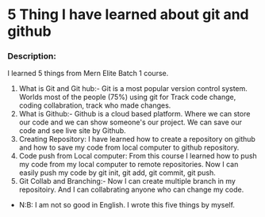 # 5 Thing I have learned about git and github

### Description:
I learned 5 things from Mern Elite Batch 1 course.
1. What is Git and Git hub:- Git is a most popular version control system. Worlds most of the people (75%) using git for Track code change, coding collabration, track who made changes.
2. What is Github:- Github is a cloud based platform. Where we can store our code and we can show someone's our project. We can save our code and see live site by Github.
3. Creating Repository: I have learned how to create a repository on github and how to save my code from local computer to github repository.
4. Code push from Local computer: From this course I learned how to push my code from my local computer to remote repositories. Now I can easily push my code by git init, git add, git commit, git push.
5. Git Collab and Branching:- Now I can create multiple branch in my repositoiry. And I can collabrating anyone who can change my code. 

- N:B: I am not so good in English. I wrote this five things by myself.